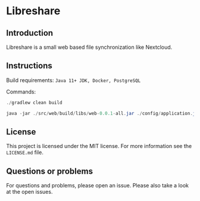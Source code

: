 # Libreshare

## Introduction

Libreshare is a small web based file synchronization like Nextcloud.

## Instructions

Build requirements: `Java 11+ JDK, Docker, PostgreSQL`

Commands:

```java
./gradlew clean build

java -jar ./src/web/build/libs/web-0.0.1-all.jar ./config/application.json
```

## License

This project is licensed under the MIT license. For more information see the `LICENSE.md` file.

## Questions or problems

For questions and problems, please open an issue. Please also take a look at the open issues.
